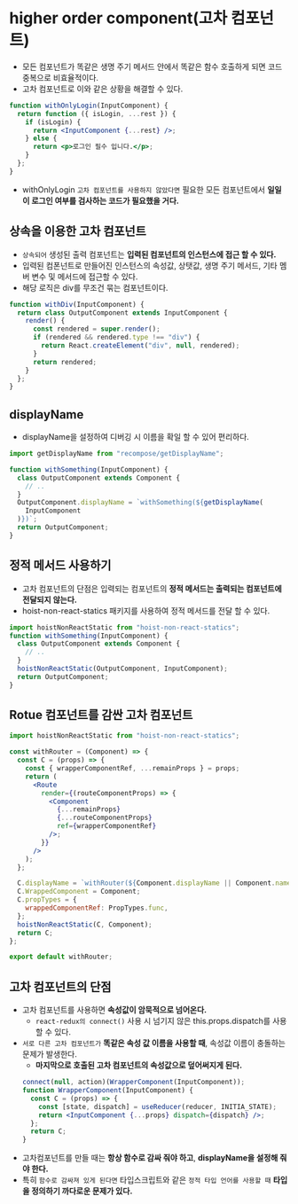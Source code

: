 # higher order component(고차 컴포넌트)

- 모든 컴포넌트가 똑같은 생명 주기 메서드 안에서 똑같은 함수 호출하게 되면 코드 중복으로 비효율적이다.
- 고차 컴포넌트로 이와 같은 상황을 해결할 수 있다.

```jsx
function withOnlyLogin(InputComponent) {
  return function ({ isLogin, ...rest }) {
    if (isLogin) {
      return <InputComponent {...rest} />;
    } else {
      return <p>로그인 필수 입니다.</p>;
    }
  };
}
```

- withOnlyLogin `고차 컴포넌트를 사용하지 않았다면` 필요한 모든 컴포넌트에서 **일일이 로그인 여부를 검사하는 코드가 필요했을 거다.**

## 상속을 이용한 고차 컴포넌트

- `상속되어` 생성된 출력 컴포넌트는 **입력된 컴포넌트의 인스턴스에 접근 할 수 있다.**
- 입력된 컴폰넌트로 만들어진 인스턴스의 속성값, 상탯값, 생명 주기 메서드, 기타 멤버 변수 및 메서드에 접근할 수 있다.
- 해당 로직은 div를 무조건 묶는 컴포넌트이다.

```jsx
function withDiv(InputComponent) {
  return class OutputComponent extends InputComponent {
    render() {
      const rendered = super.render();
      if (rendered && rendered.type !== "div") {
        return React.createElement("div", null, rendered);
      }
      return rendered;
    }
  };
}
```

## displayName

- displayName을 설정하여 디버깅 시 이름을 확일 할 수 있어 편리하다.

```jsx
import getDisplayName from "recompose/getDisplayName";

function withSomething(InputComponent) {
  class OutputComponent extends Component {
    // ..
  }
  OutputComponent.displayName = `withSomething(${getDisplayName(
    InputComponent
  )})`;
  return OutputComponent;
}
```

## 정적 메서드 사용하기

- 고차 컴포넌트의 단점은 입력되는 컴포넌트의 **정적 메서드는 출력되는 컴포넌트에 전달되지 않는다.**
- hoist-non-react-statics 패키지를 사용하여 정적 메서드를 전달 할 수 있다.

```jsx
import hoistNonReactStatic from "hoist-non-react-statics";
function withSomething(InputComponent) {
  class OutputComponent extends Component {
    // ..
  }
  hoistNonReactStatic(OutputComponent, InputComponent);
  return OutputComponent;
}
```

## Rotue 컴포넌트를 감싼 고차 컴포넌트

```jsx
import hoistNonReactStatic from "hoist-non-react-statics";

const withRouter = (Component) => {
  const C = (props) => {
    const { wrapperComponentRef, ...remainProps } = props;
    return (
      <Route
        render={(routeComponentProps) => {
          <Component
            {...remainProps}
            {...routeComponentProps}
            ref={wrapperComponentRef}
          />;
        }}
      />
    );
  };

  C.displayName = `withRouter(${Component.displayName || Component.name})`;
  C.WrappedComponent = Component;
  C.propTypes = {
    wrappedComponentRef: PropTypes.func,
  };
  hoistNonReactStatic(C, Component);
  return C;
};

export default withRouter;
```

## 고차 컴포넌트의 단점

- 고차 컴포넌트를 사용하면 **속성값이 암묵적으로 넘어온다.**
  - `react-redux의 connect()` 사용 시 넘기지 않은 this.props.dispatch를 사용할 수 있다.
- `서로 다른 고차 컴포넌트가` **똑같은 속성 값 이름을 사용할 때**, 속성값 이름이 충돌하는 문제가 발생한다.
  - **마지막으로 호출된 고차 컴포넌트의 속성값으로 덮어써지게 된다.**
  ```jsx
  connect(null, action)(WrapperComponent(InputComponent));
  function WrapperComponent(InputComponent) {
    const C = (props) => {
      const [state, dispatch] = useReducer(reducer, INITIA_STATE);
      return <InputComponent {...props} dispatch={dispatch} />;
    };
    return C;
  }
  ```
- 고차컴포넌트를 만들 때는 **항상 함수로 감싸 줘야 하고**, **displayName을 설정해 줘야 한다.**
- 특히 `함수로 감싸져 있게 된다면` 타입스크립트와 같은 `정적 타입 언어를 사용할 때` **타입을 정의하기 까다로운 문제가 있다.**
